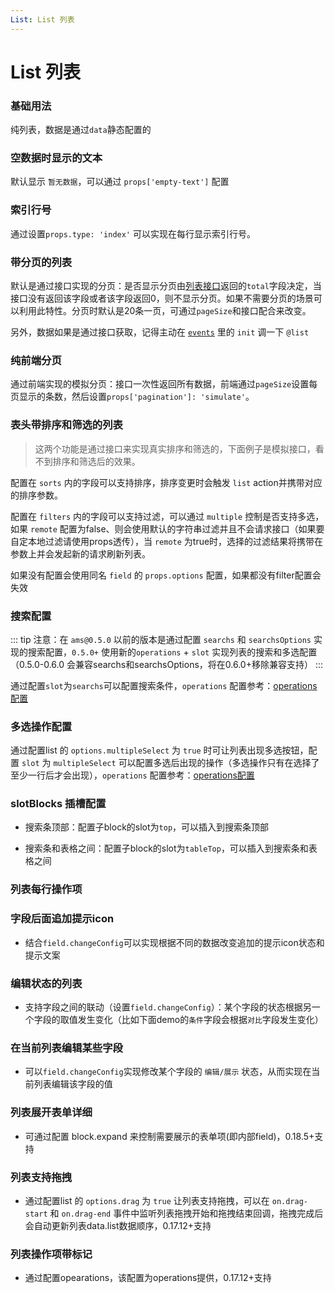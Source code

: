 ```yaml
---
List: List 列表
---
```

# List 列表

### 基础用法

纯列表，数据是通过`data`静态配置的

<ClientOnly>
<block-list-demo blockName="defaultList" onlineDemo="https://codepen.io/w3cmark/pen/YzKjJxN"/>
</ClientOnly>

### 空数据时显示的文本

默认显示 `暂无数据`，可以通过 `props['empty-text']` 配置

<ClientOnly>
<block-list-demo blockName="emptyList" onlineDemo="https://codepen.io/w3cmark/pen/PoYezzY"/>
</ClientOnly>

### 索引行号<Badge text="0.9.1+"/>

通过设置`props.type: 'index'` 可以实现在每行显示索引行号。

<ClientOnly>
<block-list-demo blockName="indexList" onlineDemo="https://codepen.io/w3cmark/pen/xxKJyXG"/>
</ClientOnly>

### 带分页的列表

默认是通过接口实现的分页：是否显示分页由[列表接口](/api/api.html#常用的接口)返回的`total`字段决定，当接口没有返回该字段或者该字段返回0，则不显示分页。如果不需要分页的场景可以利用此特性。分页时默认是20条一页，可通过`pageSize`和接口配合来改变。

另外，数据如果是通过接口获取，记得主动在 [`events`](/api/block.html#events) 里的 `init` 调一下 `@list`

<ClientOnly>
<block-list-demo blockName="pagesList" onlineDemo="https://codepen.io/w3cmark/pen/OJLwBxz"/>
</ClientOnly>

### 纯前端分页

通过前端实现的模拟分页：接口一次性返回所有数据，前端通过`pageSize`设置每页显示的条数，然后设置`props['pagination']: 'simulate'`。

<ClientOnly>
<block-list-demo blockName="simulatePagesList" onlineDemo="https://codepen.io/w3cmark/pen/ZEzjqXZ"/>
</ClientOnly>

### 表头带排序和筛选的列表

> 这两个功能是通过接口来实现真实排序和筛选的，下面例子是模拟接口，看不到排序和筛选后的效果。

配置在 `sorts` 内的字段可以支持排序，排序变更时会触发 `list` action并携带对应的排序参数。

配置在 `filters` 内的字段可以支持过滤，可以通过 `multiple` 控制是否支持多选，如果 `remote` 配置为false、则会使用默认的字符串过滤并且不会请求接口（如果要自定本地过滤请使用props透传），当 `remote` 为true时，选择的过滤结果将携带在参数上并会发起新的请求刷新列表。

如果没有配置会使用同名 `field` 的 `props.options` 配置，如果都没有filter配置会失效

<ClientOnly>
<block-list-demo blockName="filtersList" onlineDemo="https://codepen.io/w3cmark/pen/zYOLmPO"/>
</ClientOnly>

### 搜索配置 <Badge text="0.5.0+"/>

::: tip
注意：在 `ams@0.5.0` 以前的版本是通过配置 `searchs` 和 `searchsOptions` 实现的搜索配置，`0.5.0+` 使用新的`operations` + `slot` 实现列表的搜索和多选配置（0.5.0-0.6.0 会兼容searchs和searchsOptions，将在0.6.0+移除兼容支持）
:::

通过配置`slot`为`searchs`可以配置搜索条件，`operations` 配置参考：[operations配置](../api/operation.md)

<ClientOnly>
<block-list-demo blockName="searchsList" onlineDemo="https://codepen.io/w3cmark/pen/YzKjJEN"/>
</ClientOnly>

### 多选操作配置 <Badge text="0.5.0+"/>

通过配置list 的 `options.multipleSelect` 为 `true` 时可让列表出现多选按钮，配置 `slot` 为 `multipleSelect` 可以配置多选后出现的操作（多选操作只有在选择了至少一行后才会出现），`operations` 配置参考：[operations配置](../api/operation.md)

<ClientOnly>
<block-list-demo blockName="multipleSelectList" onlineDemo="https://codepen.io/w3cmark/pen/wvwxYPm"/>
</ClientOnly>


### slotBlocks 插槽配置

+ 搜索条顶部：配置子block的slot为`top`，可以插入到搜索条顶部

+ 搜索条和表格之间：配置子block的slot为`tableTop`，可以插入到搜索条和表格之间

<ClientOnly>
<block-list-demo blockName="slotBlocksList" onlineDemo="https://codepen.io/w3cmark/pen/pozZxdq"/>
</ClientOnly>

### 列表每行操作项

<ClientOnly>
<block-list-demo blockName="operationsList" onlineDemo="https://codepen.io/w3cmark/pen/JjPBmMG"/>
</ClientOnly>

### 字段后面追加提示icon

+ 结合`field.changeConfig`可以实现根据不同的数据改变追加的提示icon状态和提示文案

<ClientOnly>
<block-list-demo blockName="suffixInfoList" onlineDemo="https://codepen.io/w3cmark/pen/LYYEdoR"/>
</ClientOnly>

### 编辑状态的列表

+ 支持字段之间的联动（设置`field.changeConfig`）：某个字段的状态根据另一个字段的取值发生变化（比如下面demo的`条件`字段会根据`对比`字段发生变化）

<ClientOnly>
<block-list-demo blockName="editList" onlineDemo="https://codepen.io/w3cmark/pen/VwZBEyP"/>
</ClientOnly>

### 在当前列表编辑某些字段

+ 可以`field.changeConfig`实现修改某个字段的 `编辑/展示` 状态，从而实现在当前列表编辑该字段的值

<ClientOnly>
<block-list-demo blockName="editList2" onlineDemo="https://codepen.io/w3cmark/pen/BaBPqJr"/>
</ClientOnly>

### 列表展开表单详细

+ 可通过配置 block.expand 来控制需要展示的表单项(即内部field)，0.18.5+支持

<ClientOnly>
<block-list-demo blockName="expandList" />
</ClientOnly>

### 列表支持拖拽

+ 通过配置list 的 `options.drag` 为 `true` 让列表支持拖拽，可以在 `on.drag-start` 和 `on.drag-end` 事件中监听列表拖拽开始和拖拽结束回调，拖拽完成后会自动更新列表data.list数据顺序，0.17.12+支持

<ClientOnly>
<block-list-demo blockName="dragList" />
</ClientOnly>

### 列表操作项带标记

+ 通过配置opearations，该配置为operations提供，0.17.12+支持

<ClientOnly>
<block-list-demo blockName="opearationsList" />
</ClientOnly>